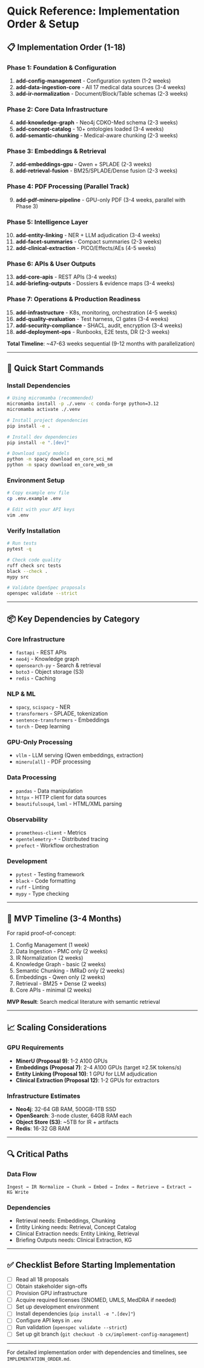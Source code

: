 # Quick Reference: Implementation Order & Setup

## 📋 Implementation Order (1-18)

### Phase 1: Foundation & Configuration

1. **add-config-management** - Configuration system (1-2 weeks)
2. **add-data-ingestion-core** - All 17 medical data sources (3-4 weeks)
3. **add-ir-normalization** - Document/Block/Table schemas (2-3 weeks)

### Phase 2: Core Data Infrastructure

4. **add-knowledge-graph** - Neo4j CDKO-Med schema (2-3 weeks)
5. **add-concept-catalog** - 10+ ontologies loaded (3-4 weeks)
6. **add-semantic-chunking** - Medical-aware chunking (2-3 weeks)

### Phase 3: Embeddings & Retrieval

7. **add-embeddings-gpu** - Qwen + SPLADE (2-3 weeks)
8. **add-retrieval-fusion** - BM25/SPLADE/Dense fusion (2-3 weeks)

### Phase 4: PDF Processing (Parallel Track)

9. **add-pdf-mineru-pipeline** - GPU-only PDF (3-4 weeks, parallel with Phase 3)

### Phase 5: Intelligence Layer

10. **add-entity-linking** - NER + LLM adjudication (3-4 weeks)
11. **add-facet-summaries** - Compact summaries (2-3 weeks)
12. **add-clinical-extraction** - PICO/Effects/AEs (4-5 weeks)

### Phase 6: APIs & User Outputs

13. **add-core-apis** - REST APIs (3-4 weeks)
14. **add-briefing-outputs** - Dossiers & evidence maps (3-4 weeks)

### Phase 7: Operations & Production Readiness

15. **add-infrastructure** - K8s, monitoring, orchestration (4-5 weeks)
16. **add-quality-evaluation** - Test harness, CI gates (3-4 weeks)
17. **add-security-compliance** - SHACL, audit, encryption (3-4 weeks)
18. **add-deployment-ops** - Runbooks, E2E tests, DR (2-3 weeks)

**Total Timeline**: ~47-63 weeks sequential (9-12 months with parallelization)

---

## 🚀 Quick Start Commands

### Install Dependencies

```bash
# Using micromamba (recommended)
micromamba install -p ./.venv -c conda-forge python=3.12
micromamba activate ./.venv

# Install project dependencies
pip install -e .

# Install dev dependencies
pip install -e ".[dev]"

# Download spaCy models
python -m spacy download en_core_sci_md
python -m spacy download en_core_web_sm
```

### Environment Setup

```bash
# Copy example env file
cp .env.example .env

# Edit with your API keys
vim .env
```

### Verify Installation

```bash
# Run tests
pytest -q

# Check code quality
ruff check src tests
black --check .
mypy src

# Validate OpenSpec proposals
openspec validate --strict
```

---

## 📦 Key Dependencies by Category

### Core Infrastructure

- `fastapi` - REST APIs
- `neo4j` - Knowledge graph
- `opensearch-py` - Search & retrieval
- `boto3` - Object storage (S3)
- `redis` - Caching

### NLP & ML

- `spacy`, `scispacy` - NER
- `transformers` - SPLADE, tokenization
- `sentence-transformers` - Embeddings
- `torch` - Deep learning

### GPU-Only Processing

- `vllm` - LLM serving (Qwen embeddings, extraction)
- `mineru[all]` - PDF processing

### Data Processing

- `pandas` - Data manipulation
- `httpx` - HTTP client for data sources
- `beautifulsoup4`, `lxml` - HTML/XML parsing

### Observability

- `prometheus-client` - Metrics
- `opentelemetry-*` - Distributed tracing
- `prefect` - Workflow orchestration

### Development

- `pytest` - Testing framework
- `black` - Code formatting
- `ruff` - Linting
- `mypy` - Type checking

---

## 🎯 MVP Timeline (3-4 Months)

For rapid proof-of-concept:

1. Config Management (1 week)
2. Data Ingestion - PMC only (2 weeks)
3. IR Normalization (2 weeks)
4. Knowledge Graph - basic (2 weeks)
5. Semantic Chunking - IMRaD only (2 weeks)
6. Embeddings - Qwen only (2 weeks)
7. Retrieval - BM25 + Dense (2 weeks)
8. Core APIs - minimal (2 weeks)

**MVP Result**: Search medical literature with semantic retrieval

---

## 📈 Scaling Considerations

### GPU Requirements

- **MinerU (Proposal 9)**: 1-2 A100 GPUs
- **Embeddings (Proposal 7)**: 2-4 A100 GPUs (target ≥2.5K tokens/s)
- **Entity Linking (Proposal 10)**: 1 GPU for LLM adjudication
- **Clinical Extraction (Proposal 12)**: 1-2 GPUs for extractors

### Infrastructure Estimates

- **Neo4j**: 32-64 GB RAM, 500GB-1TB SSD
- **OpenSearch**: 3-node cluster, 64GB RAM each
- **Object Store (S3)**: ~5TB for IR + artifacts
- **Redis**: 16-32 GB RAM

---

## 🔍 Critical Paths

### Data Flow

```
Ingest → IR Normalize → Chunk → Embed → Index → Retrieve → Extract → KG Write
```

### Dependencies

- Retrieval needs: Embeddings, Chunking
- Entity Linking needs: Retrieval, Concept Catalog
- Clinical Extraction needs: Entity Linking, Retrieval
- Briefing Outputs needs: Clinical Extraction, KG

---

## ✅ Checklist Before Starting Implementation

- [ ] Read all 18 proposals
- [ ] Obtain stakeholder sign-offs
- [ ] Provision GPU infrastructure
- [ ] Acquire required licenses (SNOMED, UMLS, MedDRA if needed)
- [ ] Set up development environment
- [ ] Install dependencies (`pip install -e ".[dev]"`)
- [ ] Configure API keys in `.env`
- [ ] Run validation (`openspec validate --strict`)
- [ ] Set up git branch (`git checkout -b cx/implement-config-management`)

---

For detailed implementation order with dependencies and timelines, see `IMPLEMENTATION_ORDER.md`.
